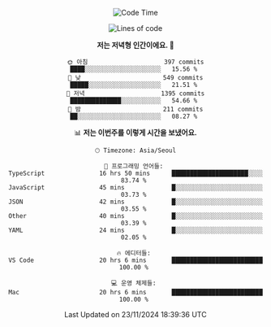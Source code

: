<div align='center'>
 
<!--START_SECTION:waka-->
![Code Time](http://img.shields.io/badge/Code%20Time-3%2C977%20hrs%2029%20mins-blue)

![Lines of code](https://img.shields.io/badge/%EC%A0%80%EB%8A%94%20%EC%97%AC%ED%83%9C%EA%B9%8C%EC%A7%80%20-1.5%20million%20%EC%A4%84%EC%9D%98%20%EC%BD%94%EB%93%9C%EB%A5%BC%20%EC%9E%91%EC%84%B1%ED%96%88%EC%96%B4%EC%9A%94.-blue)

**저는 저녁형 인간이에요. 🦉** 

```text
🌞 아침                     397 commits         ████░░░░░░░░░░░░░░░░░░░░░   15.56 % 
🌆 낮　                     549 commits         █████░░░░░░░░░░░░░░░░░░░░   21.51 % 
🌃 저녁                     1395 commits        ██████████████░░░░░░░░░░░   54.66 % 
🌙 밤　                     211 commits         ██░░░░░░░░░░░░░░░░░░░░░░░   08.27 % 
```


📊 **저는 이번주를 이렇게 시간을 보냈어요.** 

```text
🕑︎ Timezone: Asia/Seoul

💬 프로그래밍 언어들: 
TypeScript               16 hrs 50 mins      █████████████████████░░░░   83.74 % 
JavaScript               45 mins             █░░░░░░░░░░░░░░░░░░░░░░░░   03.73 % 
JSON                     42 mins             █░░░░░░░░░░░░░░░░░░░░░░░░   03.55 % 
Other                    40 mins             █░░░░░░░░░░░░░░░░░░░░░░░░   03.39 % 
YAML                     24 mins             █░░░░░░░░░░░░░░░░░░░░░░░░   02.05 % 

🔥 에디터들: 
VS Code                  20 hrs 6 mins       █████████████████████████   100.00 % 

💻 운영 체제들: 
Mac                      20 hrs 6 mins       █████████████████████████   100.00 % 
```


 Last Updated on 23/11/2024 18:39:36 UTC
<!--END_SECTION:waka-->
 </div>
<!---
Emewjin/Emewjin is a ✨ special ✨ repository because its `README.md` (this file) appears on your GitHub profile.
You can click the Preview link to take a look at your changes.
--->
